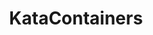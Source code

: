 ---
title: "KataContainers"
description: "kata-containers内容合辑"
slug: "kata"
image: "Kata-Logo.png"
style:
    background: "#F16247"
    color: "#fff"
---